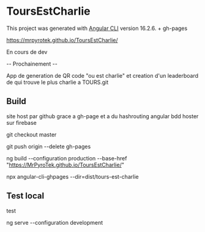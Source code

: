 # ToursEstCharlie

This project was generated with [Angular CLI](https://github.com/angular/angular-cli) version 16.2.6. + gh-pages

https://mrpyrotek.github.io/ToursEstCharlie/

En cours de dev 

-- Prochainement --

App de generation de QR code "ou est charlie" et creation d'un leaderboard de qui trouve le plus charlie a TOURS.git 


## Build

site host par github grace a gh-page et a du hashrouting angular
bdd hoster sur firebase

git checkout master

git push origin --delete gh-pages


ng build --configuration production --base-href "https://MrPyroTek.github.io/ToursEstCharlie/"

npx angular-cli-ghpages --dir=dist/tours-est-charlie

## Test local

test

ng serve --configuration development
